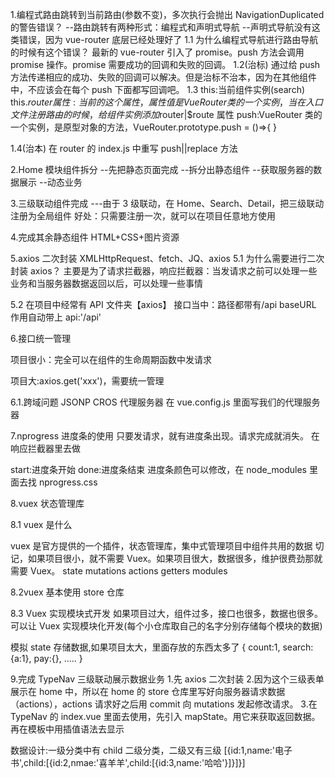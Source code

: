 1.编程式路由跳转到当前路由(参数不变)，多次执行会抛出 NavigationDuplicated 的警告错误？
--路由跳转有两种形式：编程式和声明式导航
--声明式导航没有这类错误，因为 vue-router 底层已经处理好了
1.1 为什么编程式导航进行路由导航的时候有这个错误？
最新的 vue-router 引入了 promise。push 方法会调用 promise 操作。promise 需要成功的回调和失败的回调。
1.2(治标) 通过给 push 方法传递相应的成功、失败的回调可以解决。但是治标不治本，因为在其他组件中，不应该会在每个 push 下面都写回调吧。
1.3
this:当前组件实例(search)
this.$router 属性:当前的这个属性，属性值是 VueRouter 类的一个实例，当在入口文件注册路由的时候，给组件实例添加$router|$route 属性
push:VueRouter 类的一个实例，是原型对象的方法，VueRouter.prototype.push = ()=>{ }

1.4(治本) 在 router 的 index.js 中重写 push||replace 方法

2.Home 模块组件拆分
--先把静态页面完成
--拆分出静态组件
--获取服务器的数据展示
--动态业务

3.三级联动组件完成
---由于 3 级联动，在 Home、Search、Detail，把三级联动注册为全局组件
好处：只需要注册一次，就可以在项目任意地方使用

4.完成其余静态组件
HTML+CSS+图片资源

5.axios 二次封装
XMLHttpRequest、fetch、JQ、axios
5.1 为什么需要进行二次封装 axios？
主要是为了请求拦截器，响应拦截器：当发请求之前可以处理一些业务和当服务器数据返回以后，可以处理一些事情

5.2 在项目中经常有 API 文件夹【axios】
接口当中：路径都带有/api
baseURL 作用自动带上 api:'/api'

6.接口统一管理

项目很小：完全可以在组件的生命周期函数中发请求

项目大:axios.get('xxx')，需要统一管理

6.1.跨域问题
JSONP CROS 代理服务器
在 vue.config.js 里面写我们的代理服务器

7.nprogress 进度条的使用
只要发请求，就有进度条出现。请求完成就消失。
在响应拦截器里去做

start:进度条开始
done:进度条结束
进度条颜色可以修改，在 node_modules 里面去找 nprogress.css

8.vuex 状态管理库

8.1 vuex 是什么

vuex 是官方提供的一个插件，状态管理库，集中式管理项目中组件共用的数据
切记，如果项目很小，就不需要 Vuex。如果项目很大，数据很多，维护很费劲那就需要 Vuex。
state
mutations
actions
getters
modules

8.2vuex 基本使用
store 仓库

8.3 Vuex 实现模块式开发
如果项目过大，组件过多，接口也很多，数据也很多。可以让 Vuex 实现模块化开发(每个小仓库取自己的名字分别存储每个模块的数据)

模拟 state 存储数据,如果项目太大，里面存放的东西太多了
{
count:1,
search:{a:1},
pay:{},
.....
}

9.完成 TypeNav 三级联动展示数据业务 1.先 axios 二次封装 2.因为这个三级表单展示在 home 中，所以在 home 的 store 仓库里写好向服务器请求数据（actions），actions 请求好之后用 commit 向 mutations 发起修改请求。 3.在 TypeNav 的 index.vue 里面去使用，先引入 mapState。用它来获取返回数据。再在模板中用插值语法去显示

数据设计:一级分类中有 child 二级分类，二级又有三级
[{id:1,name:'电子书',child:[{id:2,nmae:'喜羊羊',child:[{id:3,name:'哈哈'}]}]}]
